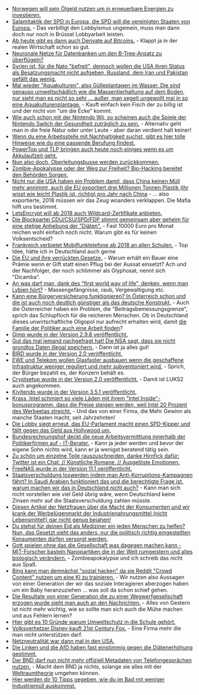 * [Norwegen will sein Ölgeld nutzen um in erneuerbare Energien zu investieren.](https://www.heise.de/newsticker/meldung/Norwegen-will-gruener-werden-3910099.html)
* [Salamitaktik der SPD in Europa, die SPD will die vereinigten Staaten von Europa.](http://www.neopresse.com/europa/die-vereinigten-staaten-von-europa-und-das-ende-des-grundgesetzes/) - Das verbilligt den Lobbyismus ungemein, muss man dann doch nur noch in Brüssel Lobbyarbeit leisten.
* [Ab heute gibt es dann auch Derivate auf Bitcoins.](https://blog.fefe.de/?ts=a4d0823e) - Klappt ja in der realen Wirtschaft schon so gut.
* [Neuronale Netze für Datenbanken um den B-Tree-Ansatz zu überflügeln?](https://blog.fefe.de/?ts=a4d0787a)
* [Syrien ist, für die Nato "befreit", dennoch wollen die USA ihren Status als Besatzungsmacht nicht aufgeben, Russland, dem Iran und Pakistan gefällt das wenig.](http://www.neopresse.com/politik/usa-bekommen-drei-warnschuesse-vor-den-bug/)
* [Mal wieder "Aquakulturen", also Gülleplantagen im Wasser. Die sind genauso umweltschädlich wie die Massentierhaltung auf dem Boden, nur sieht man es nicht so sehr ... außer, man segelt ungewollt mal in so eine Aquakulturenplantage.](https://netzfrauen.org/2017/12/11/schwarzes-gold/) - Kauft einfach kein Fisch der zu billig ist und der nicht von "um die Ecke" kommt.
* [Wie auch schon mit der Nintendo Wii, so scheinen auch die Spiele der Nintendo Switch der Gesundheit zuträglich zu sein.](https://www.heise.de/newsticker/meldung/Studie-Videospiele-koennten-zum-Schutz-vor-Demenz-beitragen-3915533.html) - Alternativ geht man in die freie Natur oder unter Leute - aber daran verdient halt keiner!
* [Wenn du eine Arbeitsstelle mit Nachhaltigkeit suchst, gibt es hier tolle Hinweise wie du eine passende Berufung findest.](https://www.smarticular.net/jobs-mit-sinn-sinnvolle-arbeit-nachhaltige-taetigkeit-finden/)
* [PowerTop und TLP bringen auch heute noch einiges wenn es um Akkulaufzeit geht.](https://www.phoronix.com/scan.php?page=article&item=ubuntu2017-tlp-powertop&num=1)
* [Nun also doch, Oberleitungsbusse werden zurückkommen.](https://www.golem.de/news/berlin-verkehrsbetriebe-wollen-elektrobusse-waehrend-der-fahrt-laden-1712-131608.html)
* [Zombie-Apokalypse oder der Weg zur Freiheit? Bio-Hacking bereitet den Behörden Sorgen.](https://www.heise.de/newsticker/meldung/Trotz-FDA-Warnung-Biohacker-wollen-mit-Gen-Editierung-im-eigenen-Koerper-weitermachen-3911582.html)
* [Nicht nur die USA haben ein Problem damit, dass China keinen Müll mehr annimmt, auch die EU exportiert drei Millionen Tonnen Plastik (ihr wisst wie leicht Plastik ist, richtig) pro Jahr nach China](https://netzfrauen.org/2017/12/12/54155/) - ... also exportierte, 2018 müssen wir das Zeug woanders verklappen. Die Mafia hilft uns bestimmt.
* [LetsEncrypt will ab 2018 auch Wildcard-Zertifikate anbieten.](https://www.golem.de/news/https-let-s-encrypt-bringt-wildcard-zertifikate-1712-131621.html)
* [Die Blockpartei CDU/CSU/SPD/FDP stimmt gemeinsam aber geheim für eine stetige Anhebung der "Diäten".](https://www.heise.de/tp/features/CDU-CSU-SPD-und-FDP-einigen-sich-auf-Diaetenerhoehung-3916382.html) - Fast 10000 Euro pro Monat reichen wohl einfach noch nicht. Warum gibt es für keinen Volksentscheid?
* [Frankreich verbietet Mobilfunktelefone ab 2018 an allen Schulen.](https://blog.fefe.de/?ts=a4d1274c) - Top Idee, hätte ich in Deutschland auch gerne
* [Die EU und ihre verrückten Gesetze.](https://netzfrauen.org/2017/12/12/monsanto-skandal/) - Warum erhält ein Bauer eine Prämie wenn er Gift statt einen Pflug bei der Aussat einsetzt? Ach und der Nachfolger, der noch schlimmer als Glyphosat, nennt sich "Dicamba".
* [An was darf man, dank des "first world way of life", denken, wenn man Lybien hört?](https://netzfrauen.org/2017/12/13/libya/) - Massengefängnisse, raub, Vergewaltigung etc.
* [Kann eine Bürgerversicherung funktionieren? In Österreich schon und die ist auch noch deutlich günstiger als das deutsche Konstrukt.](https://www.heise.de/tp/features/Buergerversicherung-Warum-nicht-einfach-das-oesterreichische-Modell-uebernehmen-3916798.html) - Auch die Österreicher haben ein Problem, die "Beitragsbemessungsgrenze", sprich das Schlupfloch für die reicheren Menschen. Ob in Deutschland dieses unwirtschaftliche Oligopol nur aufrecht erhalten wird, damit [die Familie der Politiker auch eine Arbeit finden](https://www.heise.de/forum/Telepolis/Kommentare/Buergerversicherung-Warum-nicht-einfach-das-oesterreichische-Modell-uebernehmen/Das-soziale-Netz-der-Politiker/posting-31520450/show/)?
* [Gimp wurde in der Version 2.9.8 veröffentlicht.](https://www.phoronix.com/scan.php?page=news_item&px=GIMP-2.9.8-Released)
* [Gut das mal jemand nachgefragt hat! Die NSA sagt, dass sie nicht grundlos Daten illegal speichern.](https://www.heise.de/newsticker/meldung/US-Regierungsvertreter-Bei-der-NSA-gibt-es-keinen-Datenstaubsauger-3916897.html) - Dann ist ja alles gut!
* [BIRD wurde in der Version 2.0 veröffentlicht.](https://www.pro-linux.de/news/1/25432/routing-daemon-bird-in-version-20-freigegeben.html)
* [EWE und Telekom wollen Glasfaster ausbauen wenn die geschaffene Infrastruktur weniger reguliert und mehr subventioniert wird.](https://www.golem.de/news/ftth-b-ewe-und-telekom-investieren-2-milliarden-euro-in-ftth-b-1712-131646.html) - Sprich, der Bürger bezahlt es, der Konzern behält es.
* [Cryptsetup wurde in der Version 2.0 veröffentlicht.](https://www.phoronix.com/scan.php?page=news_item&px=Cryptsetup-2.0-Released) - Damit ist LUKS2 auch angekommen.
* [Kivitendo wurde in der Version 3.5.1 veröffentlicht.](https://www.pro-linux.de/news/1/25433/kivitendo-351-freigegeben.html)
* [Krass, Intel schmiert so viele Läden mit ihrem "Intel Inside"-bonusprogramm, dass die Preise steigen werden, weil Intel 20 Prozent des Werbeetas streicht.](https://www.planet3dnow.de/cms/35525-weniger-mittel-fuer-intel-inside-kampagne/) - Und das von einer Firma, die Mehr Gewinn als manche Staaten macht, seit Jahrzehnten!
* [Die Lobby siegt erneut, das EU-Parlament macht einen SPD-Kipper und fällt gegen das Geld aus Hollywood um.](https://www.golem.de/news/druck-der-filmwirtschaft-eu-parlament-verteidigt-geoblocking-bei-fernsehsendern-1712-131655.html)
* [Bundesrechnungshof deckt die neue Arbeitsvermittlung innerhalb der Politikerfirmen auf - IT-Berater.](https://www.heise.de/newsticker/meldung/Innenministerium-Bundesrechnungshof-ruegt-unkontrollierten-Einsatz-von-IT-Beratern-3917639.html) - Kann ja jeder werden und bevor der eigene Sohn nichts wird, kann er ja wenigst beratend tätig sein.
* [Zu schön um einzelne Teile rauszuschneiden, danke Hirnfick dafür: Twitter ist ein Chat. // Künstliche Romane. // Ausgelöste Emotionen.](https://tuxproject.de/blog/2017/12/twitter-ist-ein-chat-kuenstliche-romane-ausgeloeste-emotionen/)
* [FreeNAS wurde in der Version 11.1 veröffentlicht.](https://www.phoronix.com/scan.php?page=news_item&px=FreeNAS-11.1-Released)
* [Staatsverschuldung loswerden indem man Anti-Korruptions-Kampagnen fährt? In Saudi Arabien funktioniert das und die berechtigte Frage ist, warum machen wir das in Deutschland nicht auch?](https://blog.fefe.de/?ts=a4cf78bb) - Kann man sich nicht vorstellen wie viel Geld übrig wäre, wenn Deutschland keine Zinsen mehr auf die Staatsverschuldung zahlen müsste.
* [Diesen Artikel der Netzfrauen über die Macht der Konsumenten und wir krank der Werbelügenmarkt der Industrienahrungsmittel (nicht Lebensmittel!) gar nicht genug bejahen!](https://netzfrauen.org/2017/12/14/konsument/)
* [Du stehst für deinen Eid als Mediziner ein jeden Menschen zu helfen? Nun, das Gesetzt sieht das anders, nur die politisch richtig eingestellten Konsumenten dürfen versorgt werden.](https://blog.fefe.de/?ts=a4ccf2ac)
* [Gott spielen ohne das die Gesellschaft was dagegen machen kann - MIT-Forscher basteln Nanopartiken die in der Welt rumgeistern und alles biologisch verändern.](https://www.golem.de/news/pflanzennanobionik-mit-forscher-lassen-pflanzen-leuchten-1712-131663.html) - Zombieapokalypse und ich schreib das nicht aus Spaß.
* [Bing kann man demnächst "sozial hacken" da sie Reddit "Crowd Content" nutzen um eine KI zu trainieren.](https://www.heise.de/newsticker/meldung/Bing-soll-schlauer-suchen-dank-KI-und-Reddit-3918151.html) - Wir nutzen also Aussagen von einer Generation der wir das soziale Interagieren aberzogen haben um ein Baby heranzuziehen ... was soll da schon schief gehen.
* [Die Resultate von einer Generation die zu einer Wegwerfgesellschaft erzogen wurde sieht man auch an den Nachrichten.](https://blog.fefe.de/?ts=a4cc87b7) - Alles von Gestern ist nicht mehr wichtig, wie so sollte man sich auch die Mühe machen und aus Fehlern lernen?
* [Hier gibt es 10 Gründe warum Umweltschutz in die Schule gehört.](https://www.careelite.de/umweltschutz-in-der-schule/)
* [Volksverhetzer Disney kauft 21st Century Fox.](https://www.heise.de/newsticker/meldung/Disney-kauft-den-Grossteil-von-21st-Century-Fox-3918099.html) - Eine Firma mehr die man nicht unterstützen darf.
* [Netzneutralität war dann mal in den USA.](https://www.theguardian.com/technology/2017/dec/14/net-neutrality-fcc-rules-open-internet)
* [Die Linken und die AfD haben fast einstimmig gegen die Diätenerhöhung gestimmt.](https://www.bundestag.de/parlament/plenum/abstimmung/abstimmung?id=495)
* [Der BND darf nun nicht mehr offiziell Metadaten von Telefongesprächen nutzen.](https://www.heise.de/newsticker/meldung/Bundesverwaltungsgericht-Bundesnachrichtendienst-darf-keine-Telefonie-Metadaten-nutzen-3918610.html) - Macht dem BND ja nichts, solange sie alles mit der [Weltraumtheorie](https://de.wikipedia.org/wiki/Weltraumtheorie) umgehen können.
* [Hier werden dir 10 Tipps gegeben, wie du im Bad mit weniger Industriemüll auskommst.](https://www.smarticular.net/zero-waste-badezimmer-muell-verpackung-ideen-produkte/)
